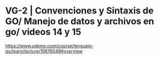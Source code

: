 # VG-2 | Convenciones y Sintaxis de GO/ Manejo de datos y archivos en go/ videos 14 y 15

https://www.udemy.com/course/lenguaje-go/learn/lecture/15876048#overview
